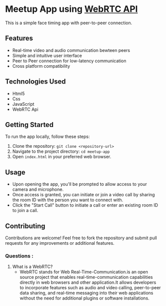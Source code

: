 # Meetup App using [WebRTC API](https://developer.mozilla.org/en-US/docs/Web/API/WebRTC_API)

This is a simple face timing app with peer-to-peer connection.

## Features
 -  Real-time video and audio communication bewteen peers
 -  Simple and intuitive user interface
 -  Peer to Peer connection for low-latency communication
 -  Cross platform compatibility

## Technologies Used 
 - Html5
 - Css
 - JavaScript
 - WebRTC Api

## Getting Started
To run the app locally, follow these steps:
1. Clone the repository: `git clone <repository-url>`
2. Navigate to the project directory: `cd meetup-app`
3. Open `index.html` in your preferred web browser.

## Usage
- Upon opening the app, you'll be prompted to allow access to your camera and microphone.
- Once access is granted, you can initiate or join a video call by sharing the room ID with the person you want to connect with.
- Click the "Start Call" button to initiate a call or enter an existing room ID to join a call.

## Contributing
Contributions are welcome! Feel free to fork the repository and submit pull requests for any improvements or additional features.


### Questions :
1. What is a WebRTC?
   - WebRTC stands for Web Real-Time-Communication.is an open source project that enables real-time-communication capabilities directly in web browsers and other application.It allows developers to incorporate features such as audio and video calling, peer-to-peer data sharing, and real-time messaging into their web applications without the need for additional plugins or software installations.
